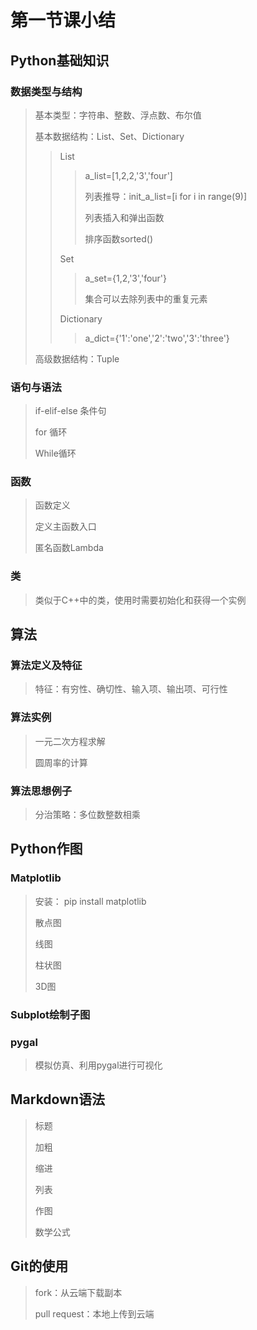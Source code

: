 # **第一节课小结**

## Python基础知识

### 数据类型与结构

> 基本类型：字符串、整数、浮点数、布尔值
>
> 基本数据结构：List、Set、Dictionary
>
> > List
> >
> > > a_list=[1,2,2,'3','four']
> > >
> > > 列表推导：init_a_list=[i for i in range(9)]
> > >
> > > 列表插入和弹出函数
> > >
> > > 排序函数sorted()
> >
> > Set
> >
> > > a_set={1,2,'3','four'}
> > >
> > > 集合可以去除列表中的重复元素
> >
> > Dictionary
> >
> > > a_dict={'1':'one','2':'two','3':'three'}
>
> 高级数据结构：Tuple

### 语句与语法

> if-elif-else 条件句
>
> for 循环
>
> While循环

### 函数

> 函数定义
>
> 定义主函数入口
>
> 匿名函数Lambda

### 类

> 类似于C++中的类，使用时需要初始化和获得一个实例

## 算法

### 算法定义及特征

> 特征：有穷性、确切性、输入项、输出项、可行性

### 算法实例

> 一元二次方程求解
>
> 圆周率的计算

### 算法思想例子

> 分治策略：多位数整数相乘

## Python作图

### Matplotlib

> 安装： pip install matplotlib
>
> 散点图
>
> 线图
>
> 柱状图
>
> 3D图

### Subplot绘制子图

### pygal 

> 模拟仿真、利用pygal进行可视化

## Markdown语法

> 标题
>
> 加粗
>
> 缩进
>
> 列表
>
> 作图
>
> 数学公式

## Git的使用

> fork：从云端下载副本
>
> pull request：本地上传到云端

